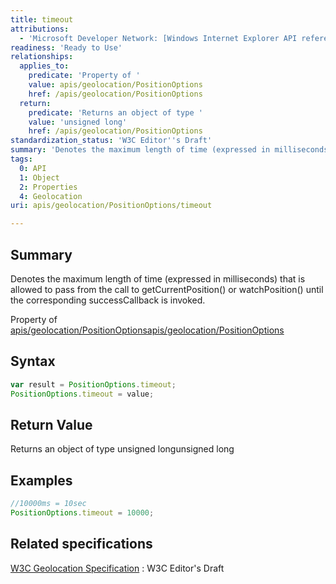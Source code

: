 ```yaml
---
title: timeout
attributions:
  - 'Microsoft Developer Network: [Windows Internet Explorer API reference Article](http://msdn.microsoft.com/en-us/library/ie/hh828809%28v=vs.85%29.aspx)'
readiness: 'Ready to Use'
relationships:
  applies_to:
    predicate: 'Property of '
    value: apis/geolocation/PositionOptions
    href: /apis/geolocation/PositionOptions
  return:
    predicate: 'Returns an object of type '
    value: 'unsigned long'
    href: /apis/geolocation/PositionOptions
standardization_status: 'W3C Editor''s Draft'
summary: 'Denotes the maximum length of time (expressed in milliseconds) that is allowed to pass from the call to getCurrentPosition() or watchPosition() until the corresponding successCallback is invoked.'
tags:
  0: API
  1: Object
  2: Properties
  4: Geolocation
uri: apis/geolocation/PositionOptions/timeout

---
```

## <span>Summary</span>

Denotes the maximum length of time (expressed in milliseconds) that is allowed to pass from the call to getCurrentPosition() or watchPosition() until the corresponding successCallback is invoked.

Property of [apis/geolocation/PositionOptions](/apis/geolocation/PositionOptions)[apis/geolocation/PositionOptions](/apis/geolocation/PositionOptions)

## <span>Syntax</span>

``` js
var result = PositionOptions.timeout;
PositionOptions.timeout = value;
```

## <span>Return Value</span>

Returns an object of type unsigned longunsigned long

## <span>Examples</span>

``` js
//10000ms = 10sec
PositionOptions.timeout = 10000;
```

## <span>Related specifications</span>

[W3C Geolocation Specification](http://dev.w3.org/geo/api/spec-source.html)
:   W3C Editor's Draft
